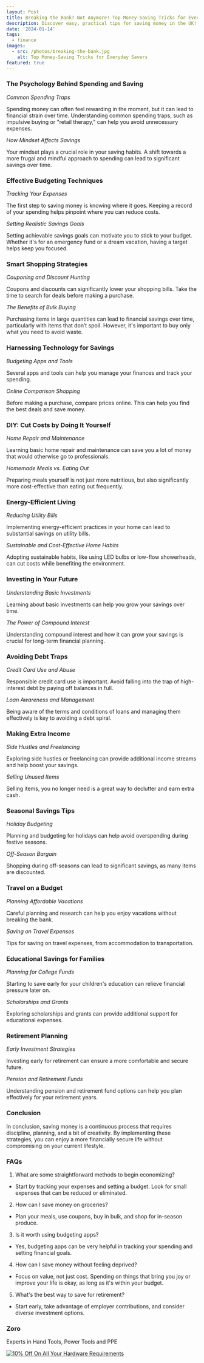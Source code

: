 ```yaml
---
layout: Post
title: Breaking the Bank? Not Anymore! Top Money-Saving Tricks for Everyday Savers
description: Discover easy, practical tips for saving money in the UK! Our guide shows how to enjoy British life without breaking the bank. Start saving smartly today!
date: '2024-01-14'
tags:
  - finance
images:
  - src: /photos/breaking-the-bank.jpg
    alt: Top Money-Saving Tricks for Everyday Savers
featured: true
---
```

### The Psychology Behind Spending and Saving
*Common Spending Traps*

Spending money can often feel rewarding in the moment, but it can lead to financial strain over time. Understanding common spending traps, such as impulsive buying or "retail therapy," can help you avoid unnecessary expenses.

*How Mindset Affects Savings*

Your mindset plays a crucial role in your saving habits. A shift towards a more frugal and mindful approach to spending can lead to significant savings over time.

### Effective Budgeting Techniques

*Tracking Your Expenses*

The first step to saving money is knowing where it goes. Keeping a record of your spending helps pinpoint where you can reduce costs.

*Setting Realistic Savings Goals*

Setting achievable savings goals can motivate you to stick to your budget. Whether it's for an emergency fund or a dream vacation, having a target helps keep you focused.

### Smart Shopping Strategies

*Couponing and Discount Hunting*

Coupons and discounts can significantly lower your shopping bills. Take the time to search for deals before making a purchase.

*The Benefits of Bulk Buying*

Purchasing items in large quantities can lead to financial savings over time, particularly with items that don’t spoil. However, it's important to buy only what you need to avoid waste.

### Harnessing Technology for Savings

*Budgeting Apps and Tools*

Several apps and tools can help you manage your finances and track your spending.

*Online Comparison Shopping*

Before making a purchase, compare prices online. This can help you find the best deals and save money.

### DIY: Cut Costs by Doing It Yourself

*Home Repair and Maintenance*

Learning basic home repair and maintenance can save you a lot of money that would otherwise go to professionals.

*Homemade Meals vs. Eating Out*

Preparing meals yourself is not just more nutritious, but also significantly more cost-effective than eating out frequently.

### Energy-Efficient Living

*Reducing Utility Bills*

Implementing energy-efficient practices in your home can lead to substantial savings on utility bills.

*Sustainable and Cost-Effective Home Habits*

Adopting sustainable habits, like using LED bulbs or low-flow showerheads, can cut costs while benefiting the environment.

### Investing in Your Future

*Understanding Basic Investments*

Learning about basic investments can help you grow your savings over time.

*The Power of Compound Interest*

Understanding compound interest and how it can grow your savings is crucial for long-term financial planning.

### Avoiding Debt Traps

*Credit Card Use and Abuse*

Responsible credit card use is important. Avoid falling into the trap of high-interest debt by paying off balances in full.

*Loan Awareness and Management*

Being aware of the terms and conditions of loans and managing them effectively is key to avoiding a debt spiral.

### Making Extra Income

*Side Hustles and Freelancing*

Exploring side hustles or freelancing can provide additional income streams and help boost your savings.

*Selling Unused Items*

Selling items, you no longer need is a great way to declutter and earn extra cash.

### Seasonal Savings Tips

*Holiday Budgeting*

Planning and budgeting for holidays can help avoid overspending during festive seasons.

*Off-Season Bargain*

Shopping during off-seasons can lead to significant savings, as many items are discounted.

### Travel on a Budget

*Planning Affordable Vacations*

Careful planning and research can help you enjoy vacations without breaking the bank.

*Saving on Travel Expenses*

Tips for saving on travel expenses, from accommodation to transportation.

### Educational Savings for Families

*Planning for College Funds*

Starting to save early for your children's education can relieve financial pressure later on.

*Scholarships and Grants*

Exploring scholarships and grants can provide additional support for educational expenses.

### Retirement Planning

*Early Investment Strategies*

Investing early for retirement can ensure a more comfortable and secure future.

*Pension and Retirement Funds*

Understanding pension and retirement fund options can help you plan effectively for your retirement years.

### Conclusion

In conclusion, saving money is a continuous process that requires discipline, planning, and a bit of creativity. By implementing these strategies, you can enjoy a more financially secure life without compromising on your current lifestyle.

### FAQs

1.	What are some straightforward methods to begin economizing?

*	Start by tracking your expenses and setting a budget. Look for small expenses that can be reduced or eliminated.

2.	How can I save money on groceries?

*	Plan your meals, use coupons, buy in bulk, and shop for in-season produce.

3.	Is it worth using budgeting apps?

* Yes, budgeting apps can be very helpful in tracking your spending and setting financial goals.

4.	How can I save money without feeling deprived?

* Focus on value, not just cost. Spending on things that bring you joy or improve your life is okay, as long as it's within your budget.

5.	What's the best way to save for retirement?

* Start early, take advantage of employer contributions, and consider diverse investment options.


<TipJar />

### Zoro

Experts in Hand Tools, Power Tools and PPE

[![10% Off On All Your Hardware Requirements](/photos/everyday-low-prices.jpg "Experts In Hand Tools, Power Tools and PPE")](https://www.awin1.com/cread.php?s=3146677&v=27732&q=437651&r=1517627)